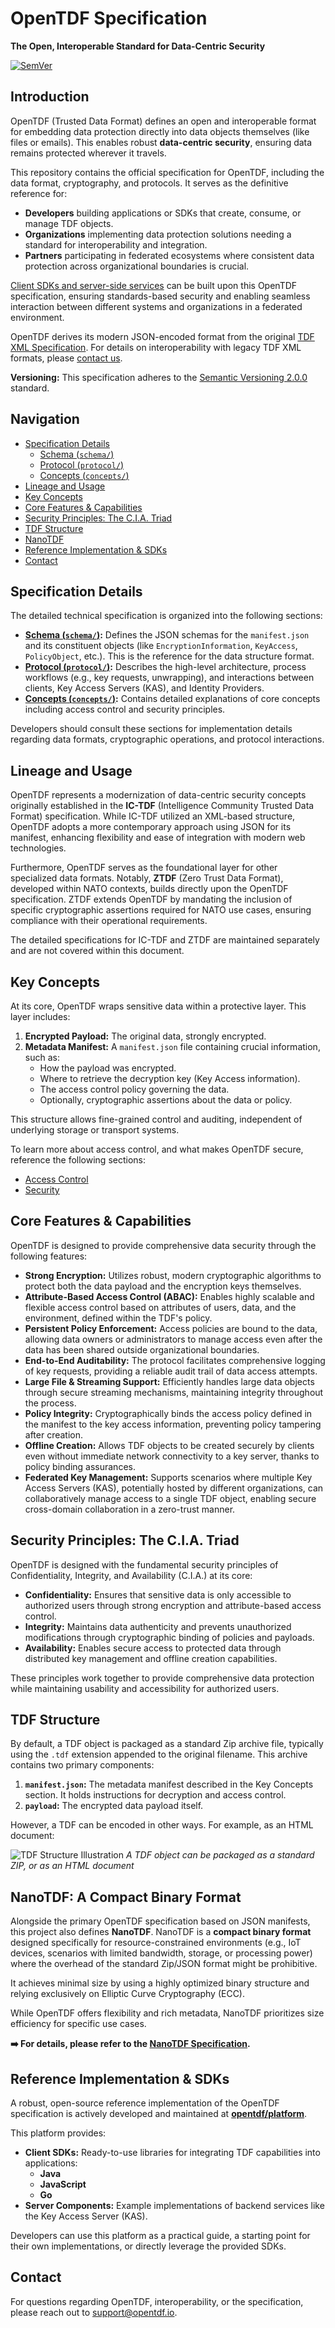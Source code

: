 # OpenTDF Specification

**The Open, Interoperable Standard for Data-Centric Security**

[![SemVer](https://img.shields.io/badge/SemVer-4.3.0-brightgreen.svg)](https://semver.org/spec/v2.0.1.html)
## Introduction

OpenTDF (Trusted Data Format) defines an open and interoperable format for embedding data protection directly into data objects themselves (like files or emails). This enables robust **data-centric security**, ensuring data remains protected wherever it travels.

This repository contains the official specification for OpenTDF, including the data format, cryptography, and protocols. It serves as the definitive reference for:

*   **Developers** building applications or SDKs that create, consume, or manage TDF objects.
*   **Organizations** implementing data protection solutions needing a standard for interoperability and integration.
*   **Partners** participating in federated ecosystems where consistent data protection across organizational boundaries is crucial.

[Client SDKs and server-side services](https://github.com/opentdf/platform) can be built upon this OpenTDF specification, ensuring standards-based security and enabling seamless interaction between different systems and organizations in a federated environment.

OpenTDF derives its modern JSON-encoded format from the original [TDF XML Specification](https://www.dni.gov/index.php/who-we-are/organizations/ic-cio/ic-cio-related-menus/ic-cio-related-links/ic-technical-specifications/trusted-data-format). For details on interoperability with legacy TDF XML formats, please [contact us](mailto:support@opentdf.io).

**Versioning:** This specification adheres to the [Semantic Versioning 2.0.0](https://semver.org/) standard.

## Navigation

- [Specification Details](#specification-details)
  - [Schema (`schema/`)](schema/)
  - [Protocol (`protocol/`)](protocol/)
  - [Concepts (`concepts/`)](concepts/)
- [Lineage and Usage](#lineage-and-usage)
- [Key Concepts](#key-concepts)
- [Core Features & Capabilities](#core-features--capabilities)
- [Security Principles: The C.I.A. Triad](#security-principles-the-c-i-a-triad)
- [TDF Structure](#tdf-structure)
- [NanoTDF](#nanotdf-a-compact-binary-format)
- [Reference Implementation & SDKs](#reference-implementation--sdks)
- [Contact](#contact)

## Specification Details

The detailed technical specification is organized into the following sections:

*   **[Schema (`schema/`)](schema/):** Defines the JSON schemas for the `manifest.json` and its constituent objects (like `EncryptionInformation`, `KeyAccess`, `PolicyObject`, etc.). This is the reference for the data structure format.
*   **[Protocol (`protocol/`)](protocol/):** Describes the high-level architecture, process workflows (e.g., key requests, unwrapping), and interactions between clients, Key Access Servers (KAS), and Identity Providers.
*   **[Concepts (`concepts/`)](concepts/):** Contains detailed explanations of core concepts including access control and security principles.

Developers should consult these sections for implementation details regarding data formats, cryptographic operations, and protocol interactions.

## Lineage and Usage

OpenTDF represents a modernization of data-centric security concepts originally established in the **IC-TDF** (Intelligence Community Trusted Data Format) specification. While IC-TDF utilized an XML-based structure, OpenTDF adopts a more contemporary approach using JSON for its manifest, enhancing flexibility and ease of integration with modern web technologies.

Furthermore, OpenTDF serves as the foundational layer for other specialized data formats. Notably, **ZTDF** (Zero Trust Data Format), developed within NATO contexts, builds directly upon the OpenTDF specification. ZTDF extends OpenTDF by mandating the inclusion of specific cryptographic assertions required for NATO use cases, ensuring compliance with their operational requirements.

The detailed specifications for IC-TDF and ZTDF are maintained separately and are not covered within this document.

## Key Concepts

At its core, OpenTDF wraps sensitive data within a protective layer. This layer includes:

1.  **Encrypted Payload:** The original data, strongly encrypted.
2.  **Metadata Manifest:** A `manifest.json` file containing crucial information, such as:
    *   How the payload was encrypted.
    *   Where to retrieve the decryption key (Key Access information).
    *   The access control policy governing the data.
    *   Optionally, cryptographic assertions about the data or policy.

This structure allows fine-grained control and auditing, independent of underlying storage or transport systems.

To learn more about access control, and what makes OpenTDF secure, reference the following sections:

* [Access Control](./concepts/access_control.md)
* [Security](./concepts/security.md)

## Core Features & Capabilities

OpenTDF is designed to provide comprehensive data security through the following features:

*   **Strong Encryption:** Utilizes robust, modern cryptographic algorithms to protect both the data payload and the encryption keys themselves.
*   **Attribute-Based Access Control (ABAC):** Enables highly scalable and flexible access control based on attributes of users, data, and the environment, defined within the TDF's policy.
*   **Persistent Policy Enforcement:** Access policies are bound to the data, allowing data owners or administrators to manage access even after the data has been shared outside organizational boundaries.
*   **End-to-End Auditability:** The protocol facilitates comprehensive logging of key requests, providing a reliable audit trail of data access attempts.
*   **Large File & Streaming Support:** Efficiently handles large data objects through secure streaming mechanisms, maintaining integrity throughout the process.
*   **Policy Integrity:** Cryptographically binds the access policy defined in the manifest to the key access information, preventing policy tampering after creation.
*   **Offline Creation:** Allows TDF objects to be created securely by clients even without immediate network connectivity to a key server, thanks to policy binding assurances.
*   **Federated Key Management:** Supports scenarios where multiple Key Access Servers (KAS), potentially hosted by different organizations, can collaboratively manage access to a single TDF object, enabling secure cross-domain collaboration in a zero-trust manner.

## Security Principles: The C.I.A. Triad

OpenTDF is designed with the fundamental security principles of Confidentiality, Integrity, and Availability (C.I.A.) at its core:

*   **Confidentiality:** Ensures that sensitive data is only accessible to authorized users through strong encryption and attribute-based access control.
*   **Integrity:** Maintains data authenticity and prevents unauthorized modifications through cryptographic binding of policies and payloads.
*   **Availability:** Enables secure access to protected data through distributed key management and offline creation capabilities.

These principles work together to provide comprehensive data protection while maintaining usability and accessibility for authorized users.

## TDF Structure

By default, a TDF object is packaged as a standard Zip archive file, typically using the `.tdf` extension appended to the original filename. This archive contains two primary components: 

1. **`manifest.json`:** The metadata manifest described in the Key Concepts section. It holds instructions for decryption and access control. 
2. **`payload`:** The encrypted data payload itself. 

However, a TDF can be encoded in other ways. For example, as an HTML document:

![TDF Structure Illustration](https://files.readme.io/5af8aee-Zip_and_HTML.png "TDF composed as Zip and HTML file")
_A TDF object can be packaged as a standard ZIP, or as an HTML document_

## NanoTDF: A Compact Binary Format 

Alongside the primary OpenTDF specification based on JSON manifests, this project also defines **NanoTDF**. NanoTDF is a **compact binary format** designed specifically for resource-constrained environments (e.g., IoT devices, scenarios with limited bandwidth, storage, or processing power) where the overhead of the standard Zip/JSON format might be prohibitive.

It achieves minimal size by using a highly optimized binary structure and relying exclusively on Elliptic Curve Cryptography (ECC). 

While OpenTDF offers flexibility and rich metadata, NanoTDF prioritizes size efficiency for specific use cases. 

**➡️ For details, please refer to the [NanoTDF Specification](./nanotdf/README.md).** 

## Reference Implementation & SDKs

A robust, open-source reference implementation of the OpenTDF specification is actively developed and maintained at **[opentdf/platform](https://github.com/opentdf/platform)**.

This platform provides:

*   **Client SDKs:** Ready-to-use libraries for integrating TDF capabilities into applications:
    *   **Java**
    *   **JavaScript**
    *   **Go**
*   **Server Components:** Example implementations of backend services like the Key Access Server (KAS).

Developers can use this platform as a practical guide, a starting point for their own implementations, or directly leverage the provided SDKs.

## Contact

For questions regarding OpenTDF, interoperability, or the specification, please reach out to [support@opentdf.io](mailto:support@opentdf.io).